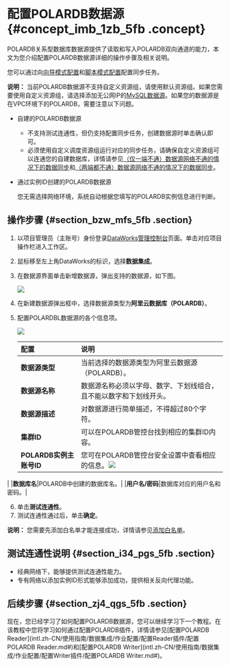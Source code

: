 # 配置POLARDB数据源 {#concept_imb_1zb_5fb .concept}

POLARDB关系型数据库数据源提供了读取和写入POLARDB双向通道的能力，本文为您介绍配置POLARDB数据源详细的操作步骤及相关说明。

您可以通过向[向导模式配置](intl.zh-CN/使用指南/数据集成/作业配置/配置Reader插件/向导模式配置.md#)和[脚本模式配置](intl.zh-CN/使用指南/数据集成/作业配置/配置Reader插件/脚本模式配置.md#)配置同步任务。

**说明：** 当前POLARDB数据源不支持自定义资源组，请使用默认资源组。如果您需要使用自定义资源组，请选择添加无公网IP的[MySQL数据源](intl.zh-CN/使用指南/数据集成/数据源配置/配置MySQL数据源.md#)。如果您的数据源是在VPC环境下的POLARDB，需要注意以下问题。

-   自建的POLARDB数据源
    -   不支持测试连通性，但仍支持配置同步任务，创建数据源时单击确认即可。
    -   必须使用自定义调度资源组运行对应的同步任务，请确保自定义资源组可以连通您的自建数据库，详情请参见[（仅一端不通）数据源网络不通的情况下的数据同步](intl.zh-CN/使用指南/数据集成/最佳实践/（仅一端不通）数据源网络不通的情况下的数据同步.md#)和[（两端都不通）数据源网络不通的情况下的数据同步](intl.zh-CN/使用指南/数据集成/最佳实践/（两端都不通）数据源网络不通的情况下的数据同步.md#)。
-   通过实例ID创建的POLARDB数据源

    您无需选择网络环境，系统自动根据您填写的POLARDB实例信息进行判断。


## 操作步骤 {#section_bzw_mfs_5fb .section}

1.  以项目管理员（主账号）身份登录[DataWorks管理控制台](https://workbench.data.aliyun.com/console)页面。单击对应项目操作栏进入工作区。
2.  鼠标移至左上角DataWorks的标识，选择**数据集成**。
3.  在数据源界面单击新增数据源，弹出支持的数据源，如下图。

    ![](images/32074_zh-CN.jpeg)

4.  在新建数据源弹出框中，选择数据源类型为**阿里云数据库（POLARDB）**。
5.  配置POLARDBL数据源的各个信息项。

    ![](images/32086_zh-CN.jpeg)

    |配置|说明|
    |:-|:-|
    |**数据源类型**|当前选择的数据源类型为阿里云数据源（POLARDB）。|
    |**数据源名称**|数据源名称必须以字母、数字、下划线组合，且不能以数字和下划线开头。|
    |**数据源描述**|对数据源进行简单描述，不得超过80个字符。|
    |**集群ID**|可以在POLARDB管控台找到相应的集群ID内容。|
    |**POLARDB实例主账号ID**|您可在POLARDB管控台安全设置中查看相应的信息。![](http://static-aliyun-doc.oss-cn-hangzhou.aliyuncs.com/assets/img/62183/155201168632076_zh-CN.png)

|
    |**数据库名**|POLARDB中创建的数据库名。|
    |**用户名/密码**|数据库对应的用户名和密码。|

6.  单击**测试连通性**。
7.  测试连通性通过后，单击**确定**。

**说明：** 您需要先添加白名单才能连接成功，详情请参见[添加白名单](intl.zh-CN/使用指南/数据集成/常见配置/添加白名单.md#)。

## 测试连通性说明 {#section_i34_pgs_5fb .section}

-   经典网络下，能够提供测试连通性能力。
-   专有网络以添加实例ID形式能够添加成功，提供相关反向代理功能。

## 后续步骤 {#section_zj4_qgs_5fb .section}

现在，您已经学习了如何配置POLARDB数据源，您可以继续学习下一个教程。在该教程中您将学习如何通过配置POLARDB插件，详情请参见[配置POLARDB Reader](intl.zh-CN/使用指南/数据集成/作业配置/配置Reader插件/配置POLARDB Reader.md#)和[配置POLARDB Writer](intl.zh-CN/使用指南/数据集成/作业配置/配置Writer插件/配置POLARDB Writer.md#)。

